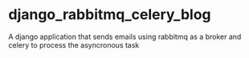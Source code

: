 # django_rabbitmq_celery_blog
A django application that sends emails using rabbitmq as a broker and celery to process the asyncronous task
